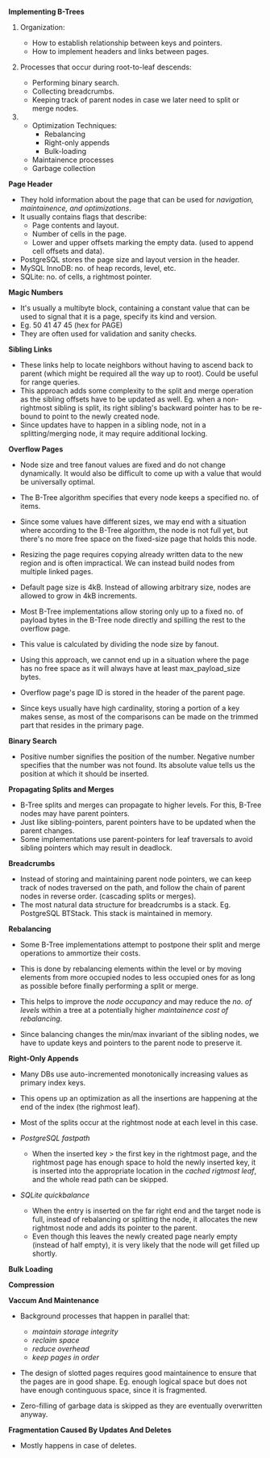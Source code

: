 **Implementing B-Trees**

1. Organization:
    * How to establish relationship between keys and pointers.
    * How to implement headers and links between pages.

2. Processes that occur during root-to-leaf descends:
    * Performing binary search.
    * Collecting breadcrumbs.
    * Keeping track of parent nodes in case we later need to split or merge nodes.

3. 
    * Optimization Techniques:
        * Rebalancing
        * Right-only appends
        * Bulk-loading
    * Maintainence processes
    * Garbage collection

**Page Header**
* They hold information about the page that can be used for *navigation, maintainence, and optimizations*.
* It usually contains flags that describe:
    * Page contents and layout.
    * Number of cells in the page.
    * Lower and upper offsets marking the empty data. (used to append cell offsets and data).
* PostgreSQL stores the page size and layout version in the header.
* MySQL InnoDB: no. of heap records, level, etc.
* SQLite: no. of cells, a rightmost pointer.

**Magic Numbers**
* It's usually a multibyte block, containing a constant value that can be used to signal that it is a page, specify its kind and version.
* Eg. 50 41 47 45 (hex for PAGE)
* They are often used for validation and sanity checks.

**Sibling Links**
* These links help to locate neighbors without having to ascend back to parent (which might be required all the way up to root). Could be useful for range queries.
* This approach adds some complexity to the split and merge operation as the sibling offsets have to be updated as well. Eg. when a non-rightmost sibling is split, its right sibling's backward pointer has to be re-bound to point to the newly created node.
* Since updates have to happen in a sibling node, not in a splitting/merging node, it may require additional locking.

**Overflow Pages**
* Node size and tree fanout values are fixed and do not change dynamically. It would also be difficult to come up with a value that would be universally optimal.
* The B-Tree algorithm specifies that every node keeps a specified no. of items.
* Since some values have different sizes, we may end with a situation where according to the B-Tree algorithm, the node is not full yet, but there's no more free space on the fixed-size page that holds this node.

* Resizing the page requires copying already written data to the new region and is often impractical. We can instead build nodes from multiple linked pages. 
* Default page size is 4kB. Instead of allowing arbitrary size, nodes are allowed to grow in 4kB increments.

* Most B-Tree implementations allow storing only up to a fixed no. of payload bytes in the B-Tree node directly and spilling the rest to the overflow page.
* This value is calculated by dividing the node size by fanout.
* Using this approach, we cannot end up in a situation where the page has no free space as it will always have at least max_payload_size bytes.
* Overflow page's page ID is stored in the header of the parent page.

* Since keys usually have high cardinality, storing a portion of a key makes sense, as most of the comparisons can be made on the trimmed part that resides in the primary page.

**Binary Search**
* Positive number signifies the position of the number. Negative number specifies that the number was not found. Its absolute value tells us the position at which it should be inserted.

**Propagating Splits and Merges**
* B-Tree splits and merges can propagate to higher levels. For this, B-Tree nodes may have parent pointers.
* Just like sibling-pointers, parent pointers have to be updated when the parent changes.
* Some implementations use parent-pointers for leaf traversals to avoid sibling pointers which may result in deadlock.

**Breadcrumbs**
* Instead of storing and maintaining parent node pointers, we can keep track of nodes traversed on the path, and follow the chain of parent nodes in reverse order. (cascading splits or merges).
* The most natural data structure for breadcrumbs is a stack. Eg. PostgreSQL BTStack. This stack is maintained in memory.

**Rebalancing**
* Some B-Tree implementations attempt to postpone their split and merge operations to ammortize their costs.
* This is done by rebalancing elements within the level or by moving elements from more occupied nodes to less occupied ones for as long as possible before finally performing a split or merge.

* This helps to improve the *node occupancy* and may reduce the *no. of levels* within a tree at a potentially higher *maintainence cost of rebalancing*.

* Since balancing changes the min/max invariant of the sibling nodes, we have to update keys and pointers to the parent node to preserve it.

**Right-Only Appends**
* Many DBs use auto-incremented monotonically increasing values as primary index keys.
* This opens up an optimization as all the insertions are happening at the end of the index (the righmost leaf).
* Most of the splits occur at the rightmost node at each level in this case.

* *PostgreSQL fastpath*
    * When the inserted key > the first key in the rightmost page, and the rightmost page has enough space to hold the newly inserted key, it is inserted into the appropriate location in the *cached rigtmost leaf*, and the whole read path can be skipped.

* *SQLite quickbalance*
    * When the entry is inserted on the far right end and the target node is full, instead of rebalancing or splitting the node, it allocates the new rightmost node and adds its pointer to the parent.
    * Even though this leaves the newly created page nearly empty (instead of half empty), it is very likely that the node will get filled up shortly.

**Bulk Loading**

**Compression**

**Vaccum And Maintenance**
* Background processes that happen in parallel that: 
    * *maintain storage integrity*
    * *reclaim space*
    * *reduce overhead*
    * *keep pages in order*

* The design of slotted pages requires good maintainence to ensure that the pages are in good shape. Eg. enough logical space but does not have enough continguous space, since it is fragmented.
* Zero-filling of garbage data is skipped as they are eventually overwritten anyway.

**Fragmentation Caused By Updates And Deletes**
* Mostly happens in case of deletes.